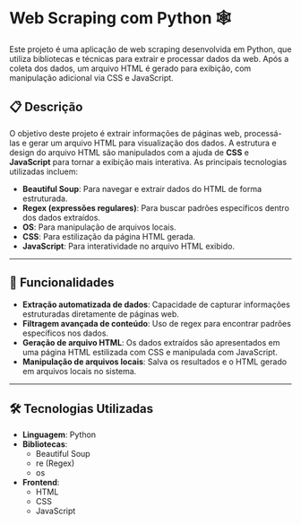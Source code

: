 # Web Scraping com Python 🕸️

Este projeto é uma aplicação de web scraping desenvolvida em Python, que utiliza bibliotecas e técnicas para extrair e processar dados da web. Após a coleta dos dados, um arquivo HTML é gerado para exibição, com manipulação adicional via CSS e JavaScript.

## 📋 Descrição

O objetivo deste projeto é extrair informações de páginas web, processá-las e gerar um arquivo HTML para visualização dos dados. A estrutura e design do arquivo HTML são manipulados com a ajuda de **CSS** e **JavaScript** para tornar a exibição mais interativa. As principais tecnologias utilizadas incluem:

- **Beautiful Soup**: Para navegar e extrair dados do HTML de forma estruturada.
- **Regex (expressões regulares)**: Para buscar padrões específicos dentro dos dados extraídos.
- **OS**: Para manipulação de arquivos locais.
- **CSS**: Para estilização da página HTML gerada.
- **JavaScript**: Para interatividade no arquivo HTML exibido.

---

## 🚀 Funcionalidades

- **Extração automatizada de dados**: Capacidade de capturar informações estruturadas diretamente de páginas web.
- **Filtragem avançada de conteúdo**: Uso de regex para encontrar padrões específicos nos dados.
- **Geração de arquivo HTML**: Os dados extraídos são apresentados em uma página HTML estilizada com CSS e manipulada com JavaScript.
- **Manipulação de arquivos locais**: Salva os resultados e o HTML gerado em arquivos locais no sistema.

---

## 🛠️ Tecnologias Utilizadas

- **Linguagem**: Python  
- **Bibliotecas**: 
  - Beautiful Soup  
  - re (Regex)  
  - os  
- **Frontend**: 
  - HTML
  - CSS
  - JavaScript  

